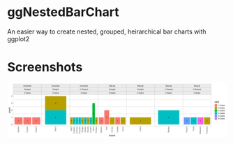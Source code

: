 # ggNestedBarChart
An easier way to create nested, grouped, heirarchical bar charts with ggplot2

# Screenshots

![Example](p1.png?raw=true "Example")